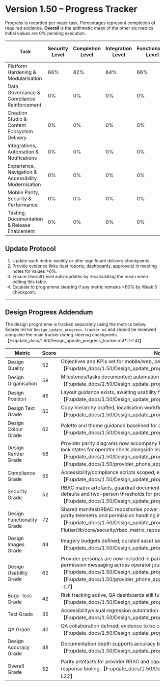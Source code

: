# Version 1.50 – Progress Tracker

Progress is recorded per major task. Percentages represent completion of required evidence. **Overall** is the arithmetic mean of the other six metrics. Initial values are 0% pending execution.

| Task | Security Level | Completion Level | Integration Level | Functionality Level | Error Free Level | Production Level | Overall Level |
| --- | --- | --- | --- | --- | --- | --- | --- |
| Platform Hardening & Modularisation | 66% | 82% | 84% | 86% | 70% | 82% | 78% |
| Data Governance & Compliance Reinforcement | 0% | 0% | 0% | 0% | 0% | 0% | 0% |
| Creation Studio & Content Ecosystem Delivery | 0% | 0% | 0% | 0% | 0% | 0% | 0% |
| Integrations, Automation & Notifications | 0% | 0% | 0% | 0% | 0% | 0% | 0% |
| Experience, Navigation & Accessibility Modernisation | 0% | 0% | 0% | 0% | 0% | 0% | 0% |
| Mobile Parity, Security & Performance | 0% | 0% | 0% | 0% | 0% | 0% | 0% |
| Testing, Documentation & Release Enablement | 0% | 0% | 0% | 0% | 0% | 0% | 0% |

## Update Protocol
1. Update each metric weekly or after significant delivery checkpoints.
2. Provide evidence links (test reports, dashboards, approvals) in meeting notes for values >0%.
3. Ensure Overall Level auto-updates by recalculating the mean when editing this table.
4. Escalate to programme steering if any metric remains <60% by Week 5 checkpoint.


---

## Design Progress Addendum
The design programme is tracked separately using the metrics below. Scores mirror `Design_update_progress_tracker.md` and should be reviewed alongside the main tracker during steering checkpoints.【F:update_docs/1.50/Design_update_progress_tracker.md†L1-L41】

| Metric | Score | Notes |
| --- | --- | --- |
| Design Quality | 52 | Objectives and KPIs set for mobile/web, pending engineering validation of feasibility.【F:update_docs/1.50/Design_update_progress_tracker.md†L5-L9】 |
| Design Organisation | 58 | Milestones/tasks documented; automation for documentation updates still in progress.【F:update_docs/1.50/Design_update_progress_tracker.md†L7-L12】 |
| Design Position | 46 | Layout guidance exists, awaiting usability findings for optimisation.【F:update_docs/1.50/Design_update_progress_tracker.md†L11-L13】 |
| Design Text Grade | 50 | Copy hierarchy drafted, localisation workflows awaiting approval.【F:update_docs/1.50/Design_update_progress_tracker.md†L13-L14】 |
| Design Colour Grade | 62 | Palette and theme guidance baselined for dark/emo variants.【F:update_docs/1.50/Design_update_progress_tracker.md†L14-L15】 |
| Design Render Grade | 58 | Provider parity diagrams now accompany Flutter outage mocks, documenting RBAC lock states for operator shells alongside learner visuals.【F:update_docs/1.50/Design_update_progress_tracker.md†L12-L22】【F:update_docs/1.50/provider_phone_app_updates/rbac_contracts.md†L1-L40】 |
| Compliance Grade | 55 | Accessibility/compliance scripts scoped; execution evidence pending.【F:update_docs/1.50/Design_update_progress_tracker.md†L16-L17】 |
| Security Grade | 52 | RBAC matrix artefacts, guardrail documentation, and bootstrap flows capture secure defaults and two-person thresholds for provider tooling.【F:update_docs/1.50/Design_update_progress_tracker.md†L14-L15】 |
| Design Functionality Grade | 72 | Shared manifest/RBAC repositories power consumer and provider shells, ensuring parity telemetry and permission handling in documented flows.【F:update_docs/1.50/Design_update_progress_tracker.md†L15-L16】【F:Edulure-Flutter/lib/core/security/rbac_matrix_repository.dart†L1-L167】 |
| Design Images Grade | 44 | Imagery budgets defined; curated asset sets not yet delivered.【F:update_docs/1.50/Design_update_progress_tracker.md†L19-L20】 |
| Design Usability Grade | 62 | Provider personas are now included in parity plans, aligning manifest banners and permission messaging across operator journeys.【F:update_docs/1.50/Design_update_progress_tracker.md†L17-L18】【F:update_docs/1.50/provider_phone_app_updates/provider_app_change_log.md†L1-L7】 |
| Bugs-less Grade | 42 | Risk tracking active, QA dashboards still future work.【F:update_docs/1.50/Design_update_progress_tracker.md†L21-L22】 |
| Test Grade | 35 | Accessibility/visual regression automation not yet executed.【F:update_docs/1.50/Design_update_progress_tracker.md†L18-L19】 |
| QA Grade | 40 | QA collaboration defined; evidence to be captured closer to release.【F:update_docs/1.50/Design_update_progress_tracker.md†L19-L20】 |
| Design Accuracy Grade | 48 | Documentation depth supports accuracy but lacks measurement backing.【F:update_docs/1.50/Design_update_progress_tracker.md†L20-L21】 |
| Overall Grade | 52 | Parity artefacts for provider RBAC and capability health lift readiness across incident response tooling.【F:update_docs/1.50/Design_update_progress_tracker.md†L22-L22】 |
